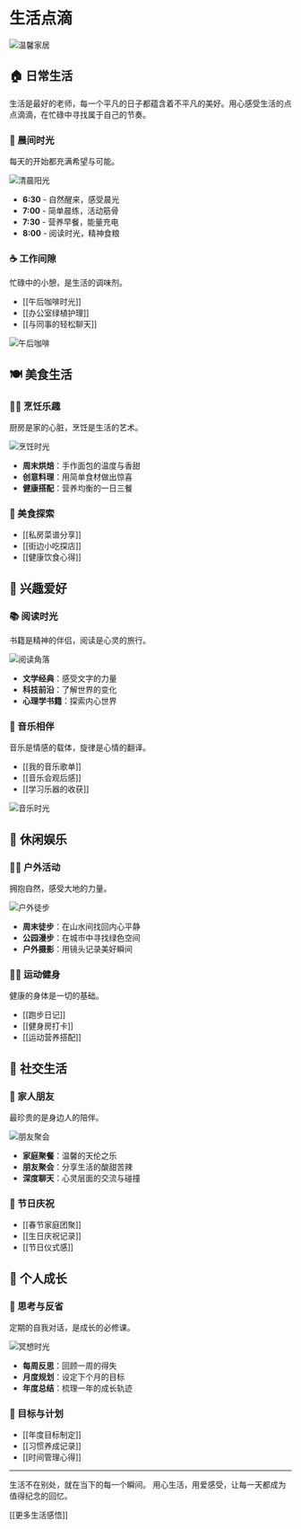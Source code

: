 # 生活点滴

![温馨家居](https://images.unsplash.com/photo-1586023492125-27b2c045efd7?w=800&h=400&fit=crop&auto=format&q=80)

## 🏠 日常生活
生活是最好的老师，每一个平凡的日子都蕴含着不平凡的美好。用心感受生活的点点滴滴，在忙碌中寻找属于自己的节奏。

### 🌅 晨间时光
每天的开始都充满希望与可能。

![清晨阳光](https://images.unsplash.com/photo-1506905925346-21bda4d32df4?w=700&h=350&fit=crop&auto=format&q=80)

- **6:30** - 自然醒来，感受晨光
- **7:00** - 简单晨练，活动筋骨
- **7:30** - 营养早餐，能量充电
- **8:00** - 阅读时光，精神食粮

### ☕ 工作间隙
忙碌中的小憩，是生活的调味剂。

- [[午后咖啡时光]]
- [[办公室绿植护理]]
- [[与同事的轻松聊天]]

![午后咖啡](https://images.unsplash.com/photo-1559056199-641a0ac8b55e?w=600&h=300&fit=crop&auto=format&q=80)

## 🍽️ 美食生活

### 👨‍🍳 烹饪乐趣
厨房是家的心脏，烹饪是生活的艺术。

![烹饪时光](https://images.unsplash.com/photo-1556909114-f6e7ad7d3136?w=650&h=325&fit=crop&auto=format&q=80)

- **周末烘焙**：手作面包的温度与香甜
- **创意料理**：用简单食材做出惊喜
- **健康搭配**：营养均衡的一日三餐

### 🥘 美食探索
- [[私房菜谱分享]]
- [[街边小吃探店]]
- [[健康饮食心得]]

## 🎯 兴趣爱好

### 📚 阅读时光
书籍是精神的伴侣，阅读是心灵的旅行。

![阅读角落](https://images.unsplash.com/photo-1507003211169-0a1dd7228f2d?w=600&h=300&fit=crop&auto=format&q=80)

- **文学经典**：感受文字的力量
- **科技前沿**：了解世界的变化
- **心理学书籍**：探索内心世界

### 🎵 音乐相伴
音乐是情感的载体，旋律是心情的翻译。

- [[我的音乐歌单]]
- [[音乐会观后感]]
- [[学习乐器的收获]]

![音乐时光](https://images.unsplash.com/photo-1493225457124-a3eb161ffa5f?w=650&h=325&fit=crop&auto=format&q=80)

## 🌿 休闲娱乐

### 🚶‍♂️ 户外活动
拥抱自然，感受大地的力量。

![户外徒步](https://images.unsplash.com/photo-1551632811-561732d1e306?w=700&h=350&fit=crop&auto=format&q=80)

- **周末徒步**：在山水间找回内心平静
- **公园漫步**：在城市中寻找绿色空间
- **户外摄影**：用镜头记录美好瞬间

### 🏋️‍♂️ 运动健身
健康的身体是一切的基础。

- [[跑步日记]]
- [[健身房打卡]]
- [[运动营养搭配]]

## 👥 社交生活

### 💑 家人朋友
最珍贵的是身边人的陪伴。

![朋友聚会](https://images.unsplash.com/photo-1529156069898-49953e39b3ac?w=600&h=300&fit=crop&auto=format&q=80)

- **家庭聚餐**：温馨的天伦之乐
- **朋友聚会**：分享生活的酸甜苦辣
- **深度聊天**：心灵层面的交流与碰撞

### 🎉 节日庆祝
- [[春节家庭团聚]]
- [[生日庆祝记录]]
- [[节日仪式感]]

## 🌱 个人成长

### 💭 思考与反省
定期的自我对话，是成长的必修课。

![冥想时光](https://images.unsplash.com/photo-1506126613408-eca07ce68773?w=650&h=325&fit=crop&auto=format&q=80)

- **每周反思**：回顾一周的得失
- **月度规划**：设定下个月的目标
- **年度总结**：梳理一年的成长轨迹

### 🎯 目标与计划
- [[年度目标制定]]
- [[习惯养成记录]]
- [[时间管理心得]]

---

生活不在别处，就在当下的每一个瞬间。
用心生活，用爱感受，让每一天都成为值得纪念的回忆。

[[更多生活感悟]] 